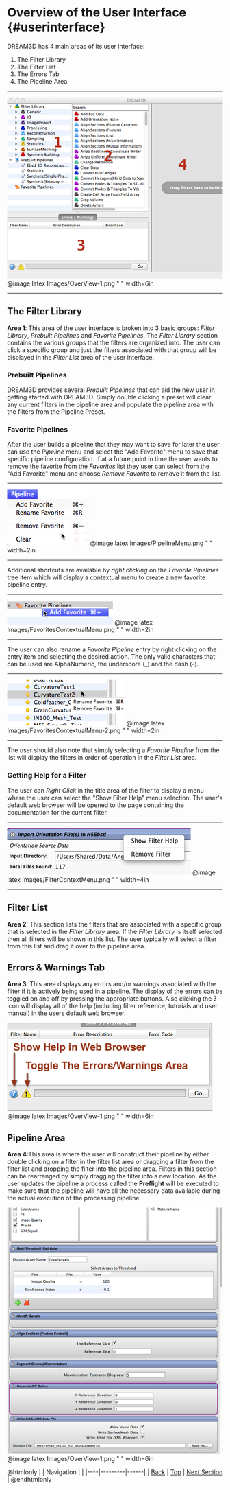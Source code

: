 Overview of the User Interface {#userinterface}
=========

DREAM3D has 4 main areas of its user interface:

1. The Filter Library
2. The Filter List
3. The Errors Tab
4. The Pipeline Area

------

![Overview of DREAM3D user interface](Images/OverView-1.png)
@image latex Images/OverView-1.png " " width=6in

------

## The Filter Library
  **Area 1**: This area of the user interface is broken into 3 basic groups: _Filter Library_, _Prebuilt Pipelines_ and _Favorite Pipelines_. The _Filter Library_ section contains the various groups that the filters are organized into. The user can click a specific group and just the filters associated with that group will be displayed in the _Filter List_ area of the user interface. 

### Prebuilt Pipelines ##
DREAM3D provides several _Prebuilt Pipelines_ that can aid the new user in getting started with DREAM3D. Simply double clicking a preset will clear any current filters in the pipeline area and populate the pipeline area with the filters from the Pipeline Preset. 

### Favorite Pipelines ##
After the user builds a pipeline that they may want to save for later the user can use the _Pipeline_ menu and select the "Add Favorite" menu to save that specific pipeline configuration. If at a future point in time the user wants to remove the favorite from the _Favorites_ list they user can select from the "Add Favorite" menu and choose *Remove Favorite* to remove it from the list.

--------------

![Pipeline Menu](Images/PipelineMenu.png)
@image latex Images/PipelineMenu.png " " width=2in

--------------

 Additional shortcuts are available by _right clicking_ on the *Favorite Pipelines* tree item which will display a contextual menu to create a new favorite pipeline entry. 

--------------

![Favorite Pipeline Contextual Menu](Images/FavoritesContextualMenu.png)
@image latex Images/FavoritesContextualMenu.png " " width=2in

--------------

The user can also rename a _Favorite Pipeline_ entry by right clicking on the entry item and selecting the desired action. The only valid characters that can be used are AlphaNumeric, the underscore (_) and the dash (-).

--------------

![Renaming/Removing a Favorite](Images/FavoritesContextualMenu-2.png)
@image latex Images/FavoritesContextualMenu-2.png " " width=2in

--------------

The user should also note that simply selecting a _Favorite Pipeline_ from the list will display the filters in order of operation in the *Filter List* area.

### Getting Help for a Filter ###
The user can _Right Click_ in the title area of the filter to display a menu where the user can select the "Show Filter Help" menu selection. The user's default web browser will be opened to the page containing the documentation for the current filter.


--------------

![Getting Help for a filter](Images/FilterContextMenu.png)
@image latex Images/FilterContextMenu.png " " width=4in

--------------

## Filter List
  **Area 2**: This section lists the filters that are associated with a specific group that is selected in the _Filter Library_ area. If the _Filter Library_ is itself selected then all filters will be shown in this list. The user typically will select a filter from this list and drag it over to the pipeline area.


##  Errors & Warnings Tab
 **Area 3**: This area displays any errors and/or warnings associated with the filter if it is actively being used in a pipeline. The display of the errors can be toggled on and off by pressing the appropriate buttons. Also clicking the **?** icon will display all of the help (including filter reference, tutorials and user manual) in the users default web browser.

![Errors and Warnings Tab](Images/OverView-2.png)
@image latex Images/OverView-1.png " " width=6in


## Pipeline Area
  **Area 4**:This area is where the user will construct their pipeline by either double clicking on a filter in the filter list area or dragging a filter from the filter list and dropping the filter into the pipeline area. Filters in this section can be rearranged by simply dragging the filter into a new location. As the user updates the pipeline a process called the **Preflight** will be executed to make sure that the pipeline will have all the necessary data available during the actual execution of the processing pipeline.

![Pipeline area populated with filters](Images/OverView-3.png)
@image latex Images/OverView-1.png " " width=6in

@htmlonly
|   | Navigation |    |
|----|---------|------|
| [Back](supportedfileformats.html) | [Top](usermanual.html) | [Next Section](creatingpipeline.html) |
@endhtmlonly
